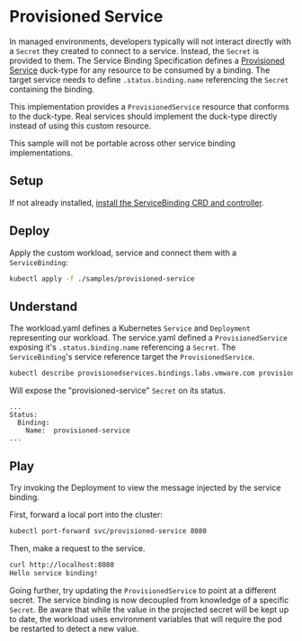 # Provisioned Service

In managed environments, developers typically will not interact directly with a `Secret` they created to connect to a service.
Instead, the `Secret` is provided to them.
The Service Binding Specification defines a [Provisioned Service][provisioned-service] duck-type for any resource to be consumed by a binding.
The target service needs to define `.status.binding.name` referencing the `Secret` containing the binding.

This implementation provides a `ProvisionedService` resource that conforms to the duck-type.
Real services should implement the duck-type directly instead of using this custom resource.

This sample will not be portable across other service binding implementations.

## Setup

If not already installed, [install the ServiceBinding CRD and controller][install].

## Deploy

Apply the custom workload, service and connect them with a `ServiceBinding`:

```sh
kubectl apply -f ./samples/provisioned-service
```

## Understand

The workload.yaml defines a Kubernetes `Service` and `Deployment` representing our workload.
The service.yaml defined a `ProvisionedService` exposing it's `.status.binding.name` referencing a `Secret`.
The `ServiceBinding`'s service reference target the `ProvisionedService`.

```sh
kubectl describe provisionedservices.bindings.labs.vmware.com provisioned-service
```

Will expose the "provisioned-service" `Secret` on its status.

```
...
Status:
  Binding:
    Name:  provisioned-service
...
```

## Play

Try invoking the Deployment to view the message injected by the service binding.

First, forward a local port into the cluster:

```sh
kubectl port-forward svc/provisioned-service 8080
```

Then, make a request to the service.

```sh
curl http://localhost:8080
Hello service binding!
```

Going further, try updating the `ProvisionedService` to point at a different secret. The service binding is now decoupled from knowledge of a specific `Secret`. Be aware that while the value in the projected secret will be kept up to date, the workload uses environment variables that will require the pod be restarted to detect a new value.


[provisioned-service]: https://github.com/k8s-service-bindings/spec/#provisioned-service
[install]: ../../README.md#try-it-out
